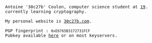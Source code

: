 <samp>
	Antoine '30c27b' Coulon, computer science student at <a href="https://s19.be/">19</a>.<br />
	currently learning cryptography.<br />
	<br />
	My personal website is <a href="https://30c27b.com/">30c27b.com</a>.<br />
	<br>
	PGP fingerprint : <code>0xE6765B3172731FCF</code><br />
	Pubkey available <a href="https://30c27b.com/pubkey.asc">here</a> or on most keyservers.
</samp>
